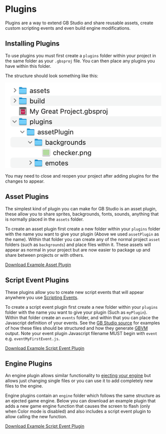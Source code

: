 # Plugins

Plugins are a way to extend GB Studio and share reusable assets, create custom scripting events and even build engine modifications.

## Installing Plugins

To use plugins you must first create a `plugins` folder within your project in the same folder as your `.gbsproj` file. You can then place any plugins you have within this folder.

The structure should look something like this: 

<img src="/img/screenshots/plugins-file-structure.png" className="event-preview" />

You may need to close and reopen your project after adding plugins for the changes to appear.

## Asset Plugins

The simplest kind of plugin you can make for GB Studio is an asset plugin, these allow you to share sprites, backgrounds, fonts, sounds, anything that is normally placed in the `assets` folder.

To create an asset plugin first create a new folder within your `plugins` folder with the name you want to give your plugin (Above we used `assetPlugin` as the name). Within that folder you can create any of the normal project `asset` folders (such as `backgrounds`) and place files within it. These assets will appear as normal in your project but are now easier to package up and share between projects or with others.

[Download Example Asset Plugin](/assets/plugins/assetExamplePlugin.zip)

## Script Event Plugins

These plugins allow you to create new script events that will appear anywhere you use [Scripting Events](/docs/scripting).

To create a script event plugin first create a new folder within your `plugins` folder with the name you want to give your plugin (Such as `myPlugin`). Within that folder create an `events` folder, and within that you can place the Javascript definition of your events. See the [GB Studio source](https://github.com/chrismaltby/gb-studio/tree/develop/src/lib/events) for examples of how these files should be structured and how they generate [GBVM](/docs/scripting/gbvm) output. Note your event plugin Javascript filename MUST begin with `event` e.g. `eventMyFirstEvent.js`.

[Download Example Script Event Plugin](/assets/plugins/eventExamplePlugin.zip)

## Engine Plugins

An engine plugin allows similar functionality to [ejecting your engine](/docs/extending-gbstudio/engine-eject) but allows just changing single files or you can use it to add completely new files to the engine. 

Engine plugins contain an `engine` folder which follows the same structure as an ejected game engine. Below you can download an example plugin that adds a new game engine function that causes the screen to flash (only when Color mode is disabled) and also includes a script event plugin to allow calling the new function.

[Download Example Script Event Plugin](/assets/plugins/engineExamplePlugin.zip)
